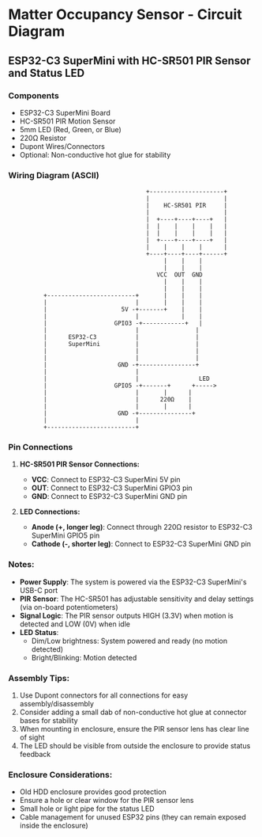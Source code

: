 # Matter Occupancy Sensor - Circuit Diagram

## ESP32-C3 SuperMini with HC-SR501 PIR Sensor and Status LED

### Components
- ESP32-C3 SuperMini Board
- HC-SR501 PIR Motion Sensor
- 5mm LED (Red, Green, or Blue)
- 220Ω Resistor
- Dupont Wires/Connectors
- Optional: Non-conductive hot glue for stability

### Wiring Diagram (ASCII)

```
                                       +---------------------+
                                       |                     |
                                       |    HC-SR501 PIR     |
                                       |                     |
                                       |  +----+----+----+   |
                                       |  |    |    |    |   |
                                       |  |    |    |    |   |
                                       |  +----+----+----+   |
                                       |    |    |    |      |
                                       +----+----+----+------+
                                            |    |    |       
                                            |    |    |       
                                          VCC  OUT  GND      
                                            |    |    |       
                                            |    |    |       
          +-------------------------+       |    |    |       
          |                         |       |    |    |       
          |                     5V -+-------+    |    |       
          |                         |            |    |       
          |                   GPIO3 -+------------+   |       
          |                         |                |       
          |      ESP32-C3           |                |       
          |      SuperMini          |                |       
          |                         |                |       
          |                         |                |       
          |                    GND -+----------------+       
          |                         |                        
          |                         |                 LED    
          |                   GPIO5 -+-------+      +----->  
          |                         |       |      |         
          |                         |      220Ω    |         
          |                         |       |      |         
          |                    GND -+---------------+         
          |                         |                        
          +-------------------------+                        
```

### Pin Connections

1. **HC-SR501 PIR Sensor Connections:**
   - **VCC**: Connect to ESP32-C3 SuperMini 5V pin
   - **OUT**: Connect to ESP32-C3 SuperMini GPIO3 pin
   - **GND**: Connect to ESP32-C3 SuperMini GND pin

2. **LED Connections:**
   - **Anode (+, longer leg)**: Connect through 220Ω resistor to ESP32-C3 SuperMini GPIO5 pin
   - **Cathode (-, shorter leg)**: Connect to ESP32-C3 SuperMini GND pin

### Notes:
- **Power Supply**: The system is powered via the ESP32-C3 SuperMini's USB-C port
- **PIR Sensor**: The HC-SR501 has adjustable sensitivity and delay settings (via on-board potentiometers)
- **Signal Logic**: The PIR sensor outputs HIGH (3.3V) when motion is detected and LOW (0V) when idle
- **LED Status**:
  - Dim/Low brightness: System powered and ready (no motion detected)
  - Bright/Blinking: Motion detected

### Assembly Tips:
1. Use Dupont connectors for all connections for easy assembly/disassembly
2. Consider adding a small dab of non-conductive hot glue at connector bases for stability
3. When mounting in enclosure, ensure the PIR sensor lens has clear line of sight
4. The LED should be visible from outside the enclosure to provide status feedback

### Enclosure Considerations:
- Old HDD enclosure provides good protection
- Ensure a hole or clear window for the PIR sensor lens
- Small hole or light pipe for the status LED
- Cable management for unused ESP32 pins (they can remain exposed inside the enclosure) 